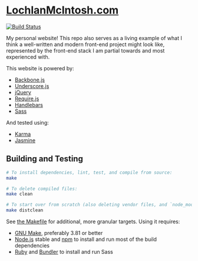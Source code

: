 # [LochlanMcIntosh.com](http://www.lochlanmcintosh.com/)

[![Build Status](https://travis-ci.org/Lochlan/LochlanMcIntosh.com-frontend.png?branch=master)](https://travis-ci.org/Lochlan/LochlanMcIntosh.com-frontend)

My personal website!  This repo also serves as a living example of what I think a well-written and modern front-end project might look like, represented by the front-end stack I am partial towards and most experienced with.

This website is powered by:
- [Backbone.js](http://backbonejs.org/)
- [Underscore.js](http://underscorejs.org/)
- [jQuery](http://jquery.com/)
- [Require.js](http://requirejs.org/)
- [Handlebars](http://handlebarsjs.com/)
- [Sass](http://sass-lang.com/)

And tested using:
- [Karma](http://karma-runner.github.io/)
- [Jasmine](http://jasmine.github.io/)

## Building and Testing

```bash
# To install dependencies, lint, test, and compile from source:
make

# To delete compiled files:
make clean

# To start over from scratch (also deleting vendor files, and `node_modules`):
make distclean
```

See [the Makefile](https://github.com/Lochlan/LochlanMcIntosh.com-frontend/blob/master/Makefile) for additional, more granular targets.  Using it requires:

- [GNU Make](http://www.gnu.org/software/make/), preferably 3.81 or better
- [Node.js](http://nodejs.org/) stable and [npm](https://www.npmjs.com/) to install and run most of the build dependencies
- [Ruby](https://www.ruby-lang.org/) and [Bundler](http://bundler.io/) to install and run Sass
